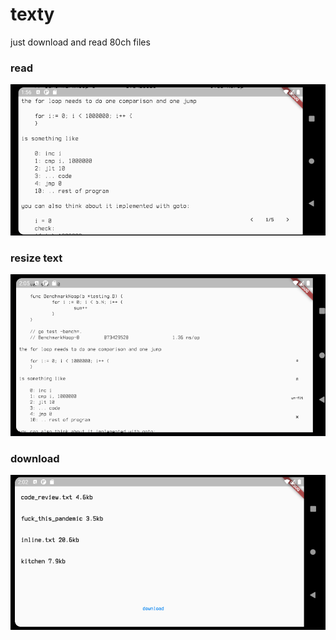 # texty

just download and read 80ch files

### read

![screenshot](screenshot.png)

### resize text 

![screenshot](screenshot-3.png)


### download

![screenshot](screenshot-2.png)
